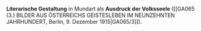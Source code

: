 
**Literarische Gestaltung** in Mundart als **Ausdruck der Volksseele** ([[GA065 (3.) BILDER AUS ÖSTERREICHS GEISTESLEBEN IM NEUNZEHNTEN JAHRHUNDERT, Berlin, 9. Dezember 1915|GA065/3]]).
